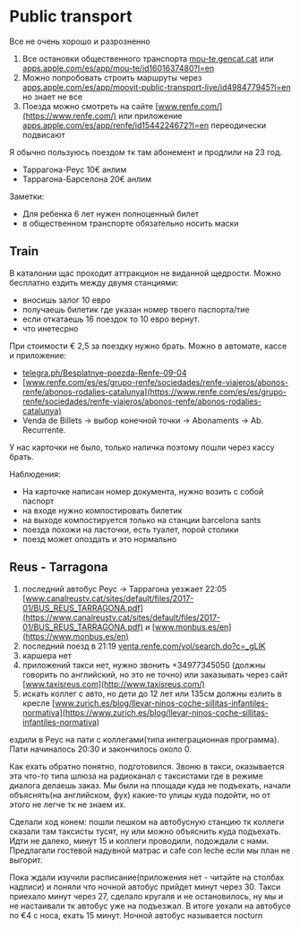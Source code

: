 # Public transport

Все не очень хорошо и разрозненно

1. Все остановки общественного транспорта [mou-te.gencat.cat](http://mou-te.gencat.cat) или [apps.apple.com/es/app/mou-te/id1601637480?l=en](https://apps.apple.com/es/app/mou-te/id1601637480?l=en)
2. Можно попробовать строить маршруты через [apps.apple.com/es/app/moovit-public-transport-live/id498477945?l=en](https://apps.apple.com/es/app/moovit-public-transport-live/id498477945?l=en) но знает не все
3. Поезда можно смотреть на сайте [www.renfe.com/](https://www.renfe.com/) или приложение [apps.apple.com/es/app/renfe/id1544224672?l=en](https://apps.apple.com/es/app/renfe/id1544224672?l=en) переодически подвисают

Я обычно пользуюсь поездом тк там абонемент и продлили на 23 год.

* Таррагона-Реус 10€ анлим
* Таррагона-Барселона 20€ анлим

Заметки:

* Для ребенка 6 лет нужен полноценный билет
* в общественном транспорте обязательно носить маски

## Train

В каталонии щас проходит аттракцион не виданной щедрости. Можно  бесплатно ездить между двумя станциями:

* вносишь залог 10 евро
* получаешь билетик где указан номер твоего паспорта/тие
* если откатаешь 16 поездок то 10 евро вернут.
* что инетесрно

При стоимости € 2,5  за поездку нужно брать. Можно в автомате, кассе и приложение:

* [telegra.ph/Besplatnye-poezda-Renfe-09-04](https://telegra.ph/Besplatnye-poezda-Renfe-09-04)
* [www.renfe.com/es/es/grupo-renfe/sociedades/renfe-viajeros/abonos-renfe/abonos-rodalies-catalunya](https://www.renfe.com/es/es/grupo-renfe/sociedades/renfe-viajeros/abonos-renfe/abonos-rodalies-catalunya)
* Venda de Billets -> выбор конечной точки -> Abonaments -> Ab. Recurrente.

У нас карточки не было, только наличка поэтому пошли через кассу брать.

Наблюдения:

* На карточке написан номер документа, нужно возить с собой паспорт
* на входе  нужно компостировать билетик
* на выходе компостируется только на станции barcelona sants
* поезда похожи на ласточки, есть туалет, порой столики
* поезд может опоздать и это нормально

## Reus - Tarragona

1. последний автобус Реус -> Таррагона уезжает 22:05 [www.canalreustv.cat/sites/default/files/2017-01/BUS_REUS_TARRAGONA.pdf](https://www.canalreustv.cat/sites/default/files/2017-01/BUS_REUS_TARRAGONA.pdf) и [www.monbus.es/en](https://www.monbus.es/en)
2. последний поезд в 21:19 [venta.renfe.com/vol/search.do?c=_gLlK](https://venta.renfe.com/vol/search.do?c=_gLlK)
3. каршера нет
4. приложений такси нет, нужно звонить +34977345050 (должны говорить по английский, но это не точно) или заказывать через сайт [www.taxisreus.com](http://www.taxisreus.com/)
5. искать коллег с авто, но дети до 12 лет или 135см должны езлить в кресле [www.zurich.es/blog/llevar-ninos-coche-sillitas-infantiles-normativa](https://www.zurich.es/blog/llevar-ninos-coche-sillitas-infantiles-normativa)

ездили в Реус на пати с коллегами(типа интеграционная программа). Пати начиналось 20:30 и закончилось около 0.

Как ехать обратно понятно, подготовился. Звоню в такси, оказывается эта что-то типа шлюза на радиоканал с таксистами где в режиме диалога делаешь заказ. Мы были на площади куда не подъехать, начали объяснять(на английском, фух) какие-то улицы куда подойти, но от этого не легче тк не знаем их.

Сделали ход конем: пошли пешком на автобусную станцию тк коллеги сказали там таксисты тусят, ну или можно объяснить куда подъехать. Идти не далеко, минут 15 и коллеги проводили, подождали с нами. Предлагали  гостевой надувной матрас и cafe con leche если мы план не выгорит.

Пока ждали изучили расписание(приложения нет - читайте на столбах надписи) и поняли что ночной автобус прийдет минут через 30. Такси приехало минут через 27, сделало кругаля и не остановилось, ну мы и не настаивали тк автобус уже на подъезжал. В итоге уехали на автобусе по €4 с носа, ехать 15 минут. Ночной автобус называется nocturn
